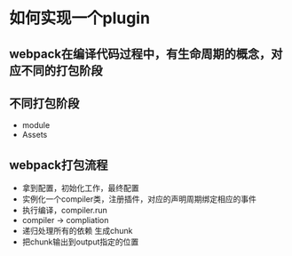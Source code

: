 # 如何实现一个plugin

## webpack在编译代码过程中，有生命周期的概念，对应不同的打包阶段

## 不同打包阶段
* module
* Assets


## webpack打包流程
* 拿到配置，初始化工作，最终配置
* 实例化一个compiler类，注册插件，对应的声明周期绑定相应的事件
* 执行编译，compiler.run
* compiler -> compliation
* 递归处理所有的依赖 生成chunk
* 把chunk输出到output指定的位置